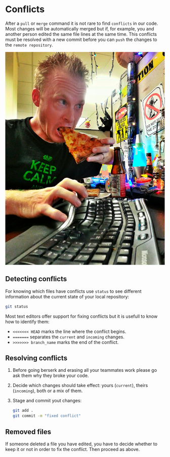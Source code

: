# Conflicts

After a `pull` or `merge` command it is not rare to find `conflicts` in our code.
Most changes will be automatically merged but if, for example, you and another person edited the same file lines at the same time. This conflicts must be resolved with a new commit before you can `push` the changes to the `remote repository`.

![pizza](./05-conflicts.jpg)

## Detecting conflicts

For knowing which files have conflicts use `status` to see different information about the current state of your local repository:

```bash
git status
```

Most text editors offer support for fixing conflicts but it is usefull to know how to identify them:

* `<<<<<<< HEAD` marks the line where the conflict begins.
* `=======` separates the `current` and `incoming` changes.
* `>>>>>>> branch_name` marks the end of the conflict.

## Resolving conflicts

1. Before going berserk and erasing all your teammates work please go ask them why they broke your code.
2. Decide which changes should take effect: yours (`current`), theirs (`incoming`), both or a mix of them.
3. Stage and commit yout changes:

    ```bash
    git add .
    git commit -m "fixed conflict"
    ```

## Removed files

If someone deleted a file you have edited, you have to decide whether to keep it or not in order to fix the conflict. Then proceed as above.
